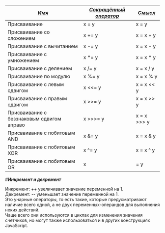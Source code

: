 |<u>***Имя***</u>|<u>***Сокращённый оператор***</u>|<u>***Смысл***</u>|
|-----|-----|-----|
|Присваивание |x = y|x = y|
|Присваивание со сложением|x += y|x = x + y|
|Присваивание с вычитанием|x -= y|x = x - y|
|Присваивание с умножением|x *= y|x = x * y|
|Присваивание с делением|x /= y|x = x / y|
|Присваивание по модулю |x %= y|x = x % y|
|Присваивание с левым сдвигом|x <<= y|x = x << y|
|Присваивание с правым сдвигом|x >>= y|x = x >> y|
|Присваивание с беззнаковым сдвигом вправо|x >>>= y|x = x >>> y|
|Присваивание с побитовым AND|x &= y|x = x & y|
|Присваивание с побитовым XOR|x ^= y|x = x ^ y|
|Присваивание с побитовым OR|x |= y|x = x | y|

#***Инкремент и декремент***<br>

Инкремент: ++ увеличивает значение переменной на 1.<br>
Декремент: -- уменьшает значение переменной на 1.<br> 
Это унарные операторы, то есть такие, которые предусматривают наличие всего одной, а не двух переменных-операндов для выполнения неких действий.<br>
Чаще всего они используются в циклах для изменения значения счетчиков, но могут также использоваться и в других конструкциях JavaScript.